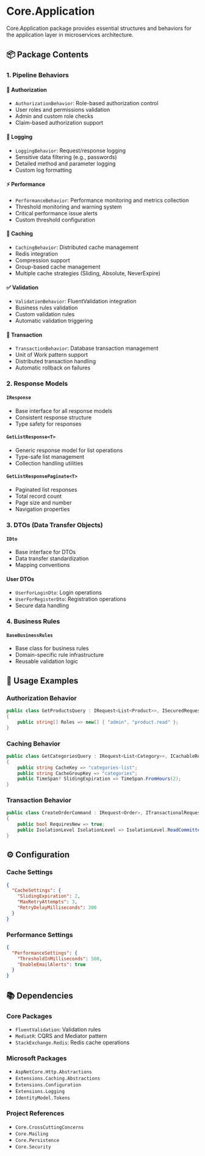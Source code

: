 # Core.Application

Core.Application package provides essential structures and behaviors for the application layer in microservices architecture.

## 📦 Package Contents

### 1. Pipeline Behaviors

#### 🔐 Authorization
- `AuthorizationBehavior`: Role-based authorization control
- User roles and permissions validation
- Admin and custom role checks
- Claim-based authorization support

#### 📝 Logging
- `LoggingBehavior`: Request/response logging
- Sensitive data filtering (e.g., passwords)
- Detailed method and parameter logging
- Custom log formatting

#### ⚡ Performance
- `PerformanceBehavior`: Performance monitoring and metrics collection
- Threshold monitoring and warning system
- Critical performance issue alerts
- Custom threshold configuration

#### 💾 Caching
- `CachingBehavior`: Distributed cache management
- Redis integration
- Compression support
- Group-based cache management
- Multiple cache strategies (Sliding, Absolute, NeverExpire)

#### ✅ Validation
- `ValidationBehavior`: FluentValidation integration
- Business rules validation
- Custom validation rules
- Automatic validation triggering

#### 🔄 Transaction
- `TransactionBehavior`: Database transaction management
- Unit of Work pattern support
- Distributed transaction handling
- Automatic rollback on failures

### 2. Response Models

#### `IResponse`
- Base interface for all response models
- Consistent response structure
- Type safety for responses

#### `GetListResponse<T>`
- Generic response model for list operations
- Type-safe list management
- Collection handling utilities

#### `GetListResponsePaginate<T>`
- Paginated list responses
- Total record count
- Page size and number
- Navigation properties

### 3. DTOs (Data Transfer Objects)

#### `IDto`
- Base interface for DTOs
- Data transfer standardization
- Mapping conventions

#### User DTOs
- `UserForLoginDto`: Login operations
- `UserForRegisterDto`: Registration operations
- Secure data handling

### 4. Business Rules

#### `BaseBusinessRules`
- Base class for business rules
- Domain-specific rule infrastructure
- Reusable validation logic

## 🔧 Usage Examples

### Authorization Behavior
```csharp
public class GetProductsQuery : IRequest<List<Product>>, ISecuredRequest
{
    public string[] Roles => new[] { "admin", "product.read" };
}
```

### Caching Behavior
```csharp
public class GetCategoriesQuery : IRequest<List<Category>>, ICachableRequest
{
    public string CacheKey => "categories-list";
    public string CacheGroupKey => "categories";
    public TimeSpan? SlidingExpiration => TimeSpan.FromHours(2);
}
```

### Transaction Behavior
```csharp
public class CreateOrderCommand : IRequest<Order>, ITransactionalRequest
{
    public bool RequiresNew => true;
    public IsolationLevel IsolationLevel => IsolationLevel.ReadCommitted;
}
```

## ⚙️ Configuration

### Cache Settings
```json
{
  "CacheSettings": {
    "SlidingExpiration": 2,
    "MaxRetryAttempts": 3,
    "RetryDelayMilliseconds": 300
  }
}
```

### Performance Settings
```json
{
  "PerformanceSettings": {
    "ThresholdInMilliseconds": 500,
    "EnableEmailAlerts": true
  }
}
```

## 📚 Dependencies

### Core Packages
- `FluentValidation`: Validation rules
- `MediatR`: CQRS and Mediator pattern
- `StackExchange.Redis`: Redis cache operations

### Microsoft Packages
- `AspNetCore.Http.Abstractions`
- `Extensions.Caching.Abstractions`
- `Extensions.Configuration`
- `Extensions.Logging`
- `IdentityModel.Tokens`

### Project References
- `Core.CrossCuttingConcerns`
- `Core.Mailing`
- `Core.Persistence`
- `Core.Security` 
